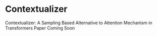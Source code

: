 # Contextualizer
Contextualizer: A Sampling Based Alternative to Attention Mechanism in Transformers 
Paper Coming Soon
